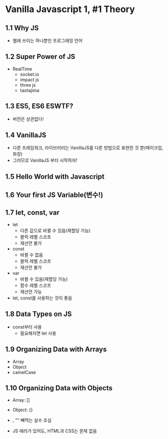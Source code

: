 # Vanilla Javascript 1, #1 Theory

## 1.1 Why JS

- 웹에 쓰이는 하나뿐인 프로그래밍 언어



## 1.2 Super Power of JS

- RealTime
  - socket.io
  - impact js
  - three js
  - taotajima



## 1.3  ES5, ES6 ESWTF?

- 버전은 상관없다!



## 1.4 VanillaJS

- 다른 프레임워크, 라이브러리는 VanillaJS를 다른 방법으로 표현한 것 뿐(메이크업, 화장)
- 그러므로 VanillaJS 부터 시작하자!



## 1.5 Hello World with Javascript



## 1.6 Your first JS Variable(변수!)



## 1.7 let, const, var

- let
  - 다른 값으로 바뀔 수 있음(재할당 가능)
  - 블럭 레벨 스코프
  - 재선언 불가
- const
  - 바뀔 수 없음
  - 블럭 레벨 스코프
  - 재선언 불가
- var
  - 바뀔 수 있음(재할당 가능)
  - 함수 레벨 스코프
  - 재선언 가능
- let, const를 사용하는 것이 좋음



## 1.8 Data Types on JS

- const부터 사용
  - 필요해지면 let 사용



## 1.9 Organizing Data with Arrays

- Array
- Object
- camelCase



## 1.10 Organizing Data with Objects

- Array: []
- Object: {}

- , "" 빼먹는 실수 조심
- JS 에러가 있어도, HTML과 CSS는 문제 없음